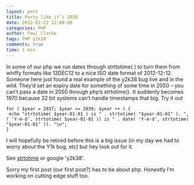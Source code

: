 ```yaml
---
layout: post
title: Party like it’s 2038
date: 2012-02-22 12:00:00
categories: PHP
author: Paul Clarke
tags: PHP y2k38
comments: true
time: 1 min
---
```


In some of our php we run dates through strttotime( ) to turn them from whiffy formats like  12DEC12 to a nice ISO date format of 2012-12-12. Someone here just found a real example of the y2k38 bug live and in the wild. They’d set an expiry date for something of some time in 2050 – you can’t pass a date in 2050 through php’s strtotime(). It suddenly becomes 1970 because 32 bit systems can’t handle timestamps that big. Try it out

```
for ( $year = 2037; $year <= 2039; $year ++ ) {
 echo "strtotime( $year-01-01 ) is " . strtotime( "$year-01-01" ). ",
( 'Y-m-d', strtotime( $year-01-01 )) is " . date( 'Y-m-d', strtotime(
"$year-01-01" )). "\n";
}
```
I will hopefully be retired before this is a big issue (in my day we had to worry about the Y1k bug, etc) but hey look out for it.

See [strtotime](http://php.net/manual/en/function.strtotime.php) or google 'y2k38'.

Sorry my first post (our first post?) has to be about php. Honestly I’m working on cutting edge stuff too.